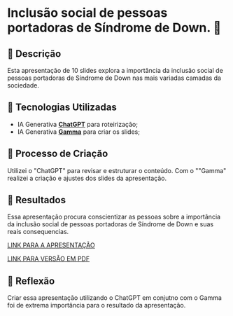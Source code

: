 # Inclusão social de pessoas portadoras de Síndrome de Down. 🌌

## 📒 Descrição
Esta apresentação de 10 slides explora a importância da inclusão social de pessoas portadoras de Síndrome de Down nas mais variadas camadas da sociedade.

## 🤖 Tecnologias Utilizadas
- IA Generativa **[ChatGPT](https://chat.openai.com)** para roteirização;
- IA Generativa **[Gamma](https://gamma.app)** para criar os slides;

## 🧐 Processo de Criação
Utilizei o "ChatGPT" para revisar e estruturar o conteúdo.
Com o ""Gamma" realizei a criação e ajustes dos slides da apresentação.

## 🚀 Resultados
Essa apresentação procura conscientizar as pessoas sobre a importância da inclusão social de pessoas portadoras de Síndrome de Down e suas reais consequencias.

[LINK PARA A APRESENTAÇÃO](https://github.com/gustavotiezerini/lab-natty-or-not/blob/main/S%C3%ADndrome%20de%20Down.pptx)

[LINK PARA VERSÃO EM PDF](https://github.com/gustavotiezerini/lab-natty-or-not/blob/main/S%C3%ADndrome%20de%20Down.pdf)

## 💭 Reflexão
Criar essa apresentação utilizando o ChatGPT em conjutno com o Gamma foi de extrema importância para o resultado da apresentação.
